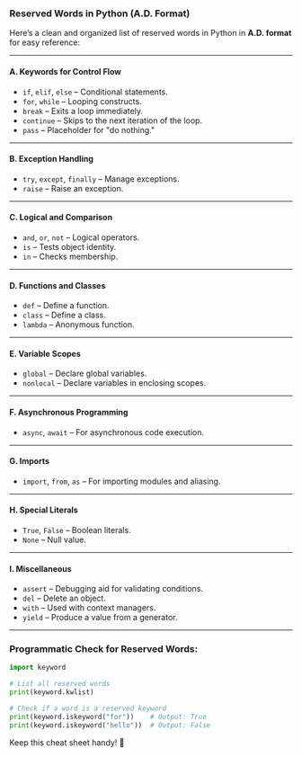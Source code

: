 ### Reserved Words in Python (A.D. Format)

Here’s a clean and organized list of reserved words in Python in **A.D. format** for easy reference:

---

#### **A. Keywords for Control Flow**
- `if`, `elif`, `else` – Conditional statements.
- `for`, `while` – Looping constructs.
- `break` – Exits a loop immediately.
- `continue` – Skips to the next iteration of the loop.
- `pass` – Placeholder for "do nothing."

---

#### **B. Exception Handling**
- `try`, `except`, `finally` – Manage exceptions.
- `raise` – Raise an exception.

---

#### **C. Logical and Comparison**
- `and`, `or`, `not` – Logical operators.
- `is` – Tests object identity.
- `in` – Checks membership.

---

#### **D. Functions and Classes**
- `def` – Define a function.
- `class` – Define a class.
- `lambda` – Anonymous function.

---

#### **E. Variable Scopes**
- `global` – Declare global variables.
- `nonlocal` – Declare variables in enclosing scopes.

---

#### **F. Asynchronous Programming**
- `async`, `await` – For asynchronous code execution.

---

#### **G. Imports**
- `import`, `from`, `as` – For importing modules and aliasing.

---

#### **H. Special Literals**
- `True`, `False` – Boolean literals.
- `None` – Null value.

---

#### **I. Miscellaneous**
- `assert` – Debugging aid for validating conditions.
- `del` – Delete an object.
- `with` – Used with context managers.
- `yield` – Produce a value from a generator.

---

### Programmatic Check for Reserved Words:
```python
import keyword

# List all reserved words
print(keyword.kwlist)

# Check if a word is a reserved keyword
print(keyword.iskeyword("for"))    # Output: True
print(keyword.iskeyword("hello"))  # Output: False
```

Keep this cheat sheet handy! 🚀